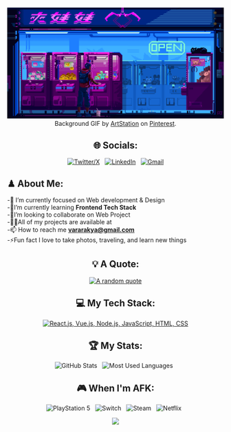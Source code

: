 <div align="center">
  
<!-- <h1>Hi <img src="https://raw.githubusercontent.com/MartinHeinz/MartinHeinz/master/wave.gif" width="30px">, I'm Milymax</h1> -->
  
[![Hello World, I'm Milymax!](assets/header.gif)](https://github.com/milymax)
Background GIF by [ArtStation](https://id.pinterest.com/pin/474989091961400056/) on [Pinterest](https://www.pinterest.com/).

## 🌐 Socials:

[![Twitter/X](https://skillicons.dev/icons?i=twitter)](https://twitter.com/rakaalts) &nbsp;
[![LinkedIn](https://skillicons.dev/icons?i=linkedin)](https://www.linkedin.com/in/rakyavara-artomily) &nbsp;
[![Gmail](https://skillicons.dev/icons?i=gmail)](mailto:vararakya@gmail.com?subject=Hello%20Artomily,%20From%20Github)

</div>

<div align"center">
  
## ♟ About Me:

-🔭 I’m currently focused on Web development & Design<br>-🌱I’m currently learning **Frontend Tech Stack**<br>-👯I’m looking to collaborate on Web Project<br>-👨‍💻All of my projects are available at <br>-📫 How to reach me **vararakya@gmail.com**<br>-⚡Fun fact I love to take photos, traveling, and learn new things

<div align="center">
  
## 💡 A Quote:
[![A random quote](https://quotes-github-readme.vercel.app/api?type=horizontal&theme=dark)](https://github.com/piyushsuthar/github-readme-quotes)

## 💻 My Tech Stack:
[![React.js, Vue.js, Node.js, JavaScript, HTML, CSS](https://skillicons.dev/icons?i=react,vue,nodejs,js,tailwind)](https://skillicons.dev)

<!--
![](https://github-readme-stats.vercel.app/api?username=milymax&theme=highcontrast&hide_border=true&include_all_commits=true&count_private=true)
<!-- ![](https://github-readme-streak-stats.herokuapp.com/?user=milymax&theme=highcontrast&hide_border=true)<br/> 
![](https://github-readme-stats.vercel.app/api/top-langs/?username=milymax&theme=highcontrast&hide_border=true&include_all_commits=true&count_private=true&layout=compact)
-->

## 🏆 My Stats:

<p>
    <img height=175 alt="GitHub Stats" src="https://github-readme-stats.vercel.app/api?username=milymax&show_icons=true&count_private=true&theme=dark" />&nbsp;&nbsp;
    <img height=175 alt="Most Used Languages" src="https://github-readme-stats.vercel.app/api/top-langs/?username=milymax&layout=compact&theme=dark" />&nbsp;&nbsp;
</p>

## 🎮 When I'm AFK:
![PlayStation 5](https://img.shields.io/badge/Playstation%205-003791?style=for-the-badge&logo=playstation-5&logoColor=white) &nbsp;
![Switch](https://img.shields.io/badge/Switch-E60012?style=for-the-badge&logo=nintendo-switch&logoColor=white) &nbsp;
![Steam](https://img.shields.io/badge/steam-%23000000.svg?style=for-the-badge&logo=steam&logoColor=white) &nbsp;
![Netflix](https://img.shields.io/badge/Netflix-E50914?style=for-the-badge&logo=netflix&logoColor=white) &nbsp;
<!-- ![Crunchy Roll](https://img.shields.io/badge/Crunchyroll-F47521?style=for-the-badge&logo=crunchyroll&logoColor=white) -->

<!-- ## ✨ Profile Views: -->
[![](https://visitcount.itsvg.in/api?id=milymax&label=Profile%20Views&color=0&icon=5&pretty=true)](https://visitcount.itsvg.in)

</div>


